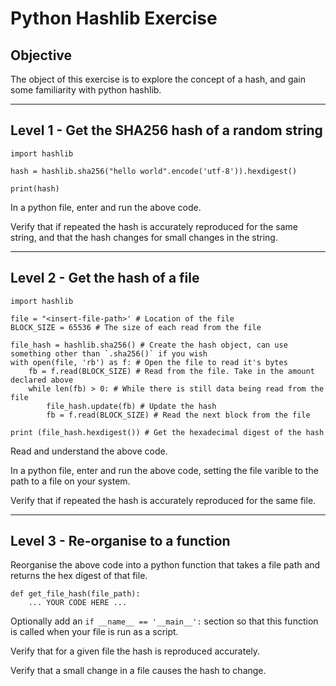 # Python Hashlib Exercise

## Objective
The object of this exercise is to explore the concept of a hash, and gain some familiarity with python hashlib.

---

## Level 1 - Get the SHA256 hash of a random string

```
import hashlib

hash = hashlib.sha256("hello world".encode('utf-8')).hexdigest()

print(hash)
```

In a python file, enter and run the above code.

Verify that if repeated the hash is accurately reproduced for the same string, and that the hash changes for small changes in the string.

---

## Level 2 - Get the hash of a file

```
import hashlib

file = "<insert-file-path>' # Location of the file
BLOCK_SIZE = 65536 # The size of each read from the file

file_hash = hashlib.sha256() # Create the hash object, can use something other than `.sha256()` if you wish
with open(file, 'rb') as f: # Open the file to read it's bytes
    fb = f.read(BLOCK_SIZE) # Read from the file. Take in the amount declared above
    while len(fb) > 0: # While there is still data being read from the file
        file_hash.update(fb) # Update the hash
        fb = f.read(BLOCK_SIZE) # Read the next block from the file

print (file_hash.hexdigest()) # Get the hexadecimal digest of the hash
```

Read and understand the above code.

In a python file, enter and run the above code, setting the file varible to the path to a file on your system.

Verify that if repeated the hash is accurately reproduced for the same file.

---

## Level 3 - Re-organise to a function
Reorganise the above code into a python function that takes a file path and returns the hex digest of that file.

```
def get_file_hash(file_path):
    ... YOUR CODE HERE ...
```

Optionally add an ```if __name__ == '__main__':``` section so that this function is called when your file is run as a script.

Verify that for a given file the hash is reproduced accurately.

Verify that a small change in a file causes the hash to change.
